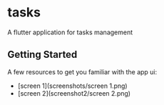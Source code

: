 # tasks

A flutter application for tasks management

## Getting Started

A few resources to get you familiar with the app ui:

- [screen 1](screenshots/screen 1.png)
- [screen 2](screenshot2/screen 2.png)

